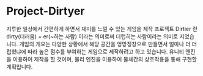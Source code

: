 # Project-Dirtyer
지루한 일상에서 간편하게 하면서 재미를 느낄 수 있는 게임을 제작
프로젝트 Dirtier 란 dirty(더러움) + er(~하는 사람) 이라는 의미로써 더럽히는 사람이라는 의미로 지었습니다. 게임의 개요는 다양한 상황에서 해당 공간을 엉망징창으로 만들면서 얼마나 더 더럽혔냐에 따라 높은 점수를 부여하는 게임으로 제작하려고 하고 있습니다.
유니티 엔진을 이용하여 제작을 할 것이며, 물리 엔진을 이용하여 물체간의 상호작용을 통해 구현할 계획입니다.
